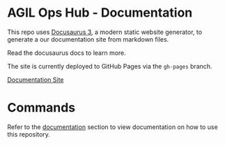 # AGIL Ops Hub - Documentation

This repo uses [Docusaurus 3](https://docusaurus.io/), a modern static website generator, to generate a our
documentation site from markdown files.

Read the docusaurus docs to learn more.

The site is currently deployed to GitHub Pages via the `gh-pages` branch.

[Documentation Site](https://mssfoobar.github.io/aoh-docs/)

# Commands

Refer to the [documentation](https://mssfoobar.github.io/aoh-docs/docs/documentation/introduction) section to view documentation on how
to use this repository.
